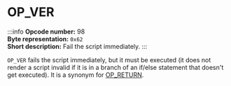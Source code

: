 # OP_VER
:::info
**Opcode number:** 98  
**Byte representation:** `0x62`  
**Short description:** Fail the script immediately.
:::

`OP_VER` fails the script immediately, but it must be executed (it does not render a script invalid if it is in a branch of an if/else statement that doesn't get executed). It is a synonym for [OP_RETURN](./OP_RETURN.md).
